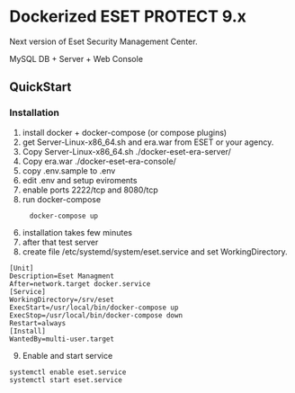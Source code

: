 # Dockerized ESET PROTECT 9.x

Next version of Eset Security Management Center.

MySQL DB + Server + Web Console

## QuickStart

### Installation

  1. install docker + docker-compose (or compose plugins)
  2. get Server-Linux-x86_64.sh and era.war from ESET or your agency.
  3. Copy Server-Linux-x86_64.sh ./docker-eset-era-server/
  4. Copy era.war ./docker-eset-era-console/
  5. copy .env.sample to .env
  6. edit .env and setup eviroments
  7. enable ports 2222/tcp and 8080/tcp
  8. run docker-compose
```
     docker-compose up
```
  6. installation takes few minutes
  7. after that test server 
  8. create file /etc/systemd/system/eset.service and set WorkingDirectory. 
```
[Unit]
Description=Eset Managment 
After=network.target docker.service
[Service]
WorkingDirectory=/srv/eset
ExecStart=/usr/local/bin/docker-compose up
ExecStop=/usr/local/bin/docker-compose down
Restart=always
[Install]
WantedBy=multi-user.target
```
  9. Enable and start service 
```
systemctl enable eset.service 
systemctl start eset.service
```

